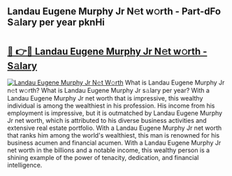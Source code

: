 ## Landau Eugene Murphy Jr N𝚎t w𝚘rth - Part-dFo S𝚊lary per year pknHi

# <h2><a href="http://gc1d39.nevu.top/?p=Landau+Eugene+Murphy+Jr">🔗 👉🔴 Landau Eugene Murphy Jr N𝚎t w𝚘rth - S𝚊lary</a></h2>

[![Landau Eugene Murphy Jr N𝚎t W𝚘rth](https://i.imgur.com/Oavwk0R.jpeg)](http://gc1d39.nevu.top/?p=Landau+Eugene+Murphy+Jr)
What is Landau Eugene Murphy Jr n𝚎t w𝚘rth? What is Landau Eugene Murphy Jr s𝚊lary per year?
With a Landau Eugene Murphy Jr net worth that is impressive, this wealthy individual is among the wealthiest in his profession. His income from his employment is impressive, but it is outmatched by Landau Eugene Murphy Jr net worth, which is attributed to his diverse business activities and extensive real estate portfolio. With a Landau Eugene Murphy Jr net worth that ranks him among the world's wealthiest, this man is renowned for his business acumen and financial acumen. With a Landau Eugene Murphy Jr net worth in the billions and a notable income, this wealthy person is a shining example of the power of tenacity, dedication, and financial intelligence.
